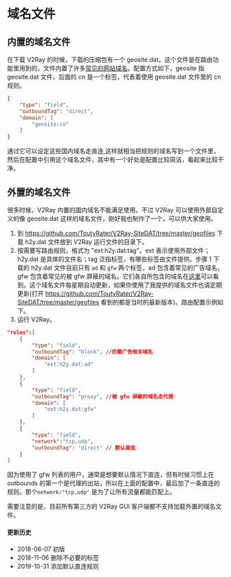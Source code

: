 # 域名文件

## 内置的域名文件
在下载 V2Ray 的时候，下载的压缩包有一个 geosite.dat。这个文件是在路由功能里用到的，文件内置了许多[常见的网站域名](https://github.com/v2ray/domain-list-community)。配置方式如下，geosite 指 geosite.dat 文件，后面的 cn 是一个标签，代表着使用 geosite.dat 文件里的 cn 规则。
```json
{
    "type": "field",
    "outboundTag": "direct",
    "domain": [
        "geosite:cn"
    ]
}
```
通过它可以设定这些国内域名走直连,这样就相当把规则的域名写到一个文件里，然后在配置中引用这个域名文件，其中有一个好处是配置比较简洁，看起来比较干净。

## 外置的域名文件

很多时候，V2Ray 内置的国内域名不能满足使用。不过 V2Ray 可以使用外部自定义的像 geosite.dat 这样的域名文件，刚好我也制作了一个，可以供大家使用。

1. 到 https://github.com/ToutyRater/V2Ray-SiteDAT/tree/master/geofiles 下载 h2y.dat 文件放到 V2Ray 运行文件的目录下。
1. 按需要写路由规则，格式为 "ext:h2y.dat:tag"。ext 表示使用外部文件；h2y.dat 是具体的文件名；tag 泛指标签，有哪些标签由文件提供。步骤 1 下载的 h2y.dat 文件目前只有 `ad` 和 `gfw` 两个标签，ad 包含着常见的广告域名，gfw 包含着常见的被 gfw 屏蔽的域名。它们各自所包含的域名在[这里](https://github.com/ToutyRater/v2ray-SiteDAT/tree/master/h2y)可以看到。这个域名文件每星期自动更新，如果你使用了我提供的域名文件也请定期更新(打开 https://github.com/ToutyRater/V2Ray-SiteDAT/tree/master/geofiles 看到的都是当时的最新版本)。路由配置示例如下。
1. 运行 V2Ray。
```json
"rules":[
    {
        "type": "field",
        "outboundTag": "block", //拦截广告相关域名
        "domain": [
            "ext:h2y.dat:ad"
        ]
    },
    {
        "type": "field",
        "outboundTag": "proxy", //被 gfw 屏蔽的域名走代理
        "domain": [
            "ext:h2y.dat:gfw"
        ]
    },
    {
        "type": "field",
        "network":"tcp,udp",
        "outboundTag": "direct" // 默认直连
    }
]
```
因为使用了 gfw 列表的用户，通常是想要默认情况下直连，但有时候习惯上在 outbounds 的第一个是代理的出站，所以在上面的配置中，最后加了一条直连的规则。那个`network:"tcp,udp"` 是为了让所有流量都能匹配上。

需要注意的是，目前所有第三方的 V2Ray GUI 客户端都不支持加载外置的域名文件。

#### 更新历史

- 2018-06-07 初版
- 2018-11-06 删除不必要的标签
- 2019-10-31 添加默认直连规则
